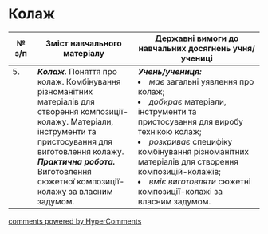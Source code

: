 <div id="hypercomments_widget" class="js-hypercomments-widget invisible"></div>

# Колаж

<table>
  <tr>
    <td width="10%" align="center"><b>№ з/п</b></td>
    <td width="40%" align="center"><b>Зміст навчального матеріалу</b></td>
    <td width="60%" align="center"><b>Державні вимоги до навчальних досягнень учня/учениці</b></td>
  </tr>
<tbody>
  <tr>
    <td width="10%" style="vertical-align:top !important;">
5.</td>
    <td width="40%" style="vertical-align:top !important;">
<b><i>Колаж.</i></b> Поняття про колаж. Комбінування різноманітних матеріалів для створення композиції-колажу. Матеріали, інструменти та пристосування для виготовлення колажу.<br>
<b><i>Практична робота.</i></b> <br>
Виготовлення сюжетної композиції-колажу за власним задумом.<br>
</td>
    <td width="60%" style="vertical-align:top !important;">
<i><b>Учень/учениця:</b></i><br>
<li><i>має</i> загальні уявлення про колаж;</li>
<li><i>добирає</i> матеріали, інструменти та пристосування для виробу технікою колаж;</li>
<li><i>розкриває</i> специфіку комбінування різноманітних матеріалів для створення композицій-колажів;</li>
<li><i>вміє виготовляти</i> сюжетні композиції-колажі за власним задумом.</li>
</td>
  </tr>
</tbody>
</table>

<div class="js-hypercomments-container">
<a href="http://hypercomments.com" class="hc-link" title="comments widget">comments powered by HyperComments</a>
</div>